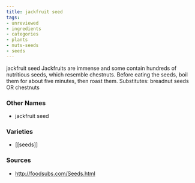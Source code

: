 ```yaml
---
title: jackfruit seed
tags:
- unreviewed
- ingredients
- categories
- plants
- nuts-seeds
- seeds
---
```

jackfruit seed Jackfruits are immense and some contain hundreds of nutritious seeds, which resemble chestnuts. Before eating the seeds, boil them for about five minutes, then roast them. Substitutes: breadnut seeds OR chestnuts

### Other Names

* jackfruit seed

### Varieties

* [[seeds]]

### Sources
* http://foodsubs.com/Seeds.html
